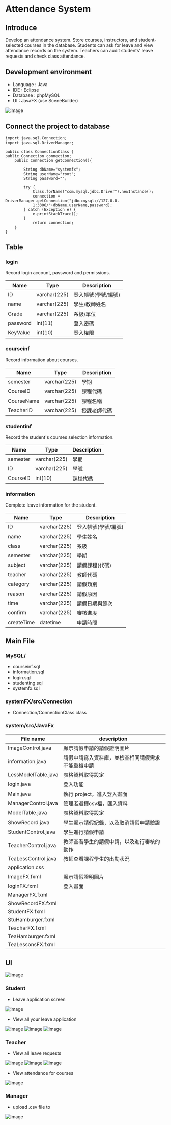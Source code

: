 # Attendance System

## Introduce
Develop an attendance system.
Store courses, instructors, and student-selected courses in the database.
Students can ask for leave and view attendance records on the system.
Teachers can audit students' leave requests and check class attendance.

## Development environment
- Language : Java
- IDE : Eclipse
- Database : phpMySQL
- UI : JavaFX (use SceneBuilder)

![image](https://user-images.githubusercontent.com/51469882/151664538-7b6a0b48-78d6-43c5-8d22-a9e589301749.png)

## Connect the project to database

```
import java.sql.Connection;
import java.sql.DriverManager;

public class ConnectionClass {
public Connection connection;
    public Connection getConnection(){

        String dbName="systemfx";
        String userName="root";
        String password="";

        try {
            Class.forName("com.mysql.jdbc.Driver").newInstance();
            connection = DriverManager.getConnection("jdbc:mysql://127.0.0.
            1:3306/"+dbName,userName,password);
        } catch (Exception e) {
            e.printStackTrace();
        }  
            return connection;
    }
}
```

## Table
### login

Record login account, password and permissions.

|Name |Type|Description|
|-----|--------|--------|
|ID|varchar(225)|登入帳號(學號/編號)|
|name|varchar(225)|學生/教師姓名|
|Grade|varchar(225)|系級/單位|
|password|int(11)|登入密碼|
|KeyValue|int(10)|登入權限|

### courseinf

Record information about courses.

|Name |Type|Description|
|-----|--------|--------|
|semester|varchar(225)|學期|
|CourseID|varchar(225)|課程代碼|
|CourseName|varchar(225)|課程名稱|
|TeacherID|varchar(225)|授課老師代碼|

### studentinf

Record the student's courses selection information.

|Name |Type|Description|
|-----|--------|--------|
|semester|varchar(225)|學期|
|ID|varchar(225)|學號|
|CourseID|int(10)|課程代碼|

### information

Complete leave information for the student.

|Name |Type|Description|
|-----|--------|--------|
|ID|varchar(225)|登入帳號(學號/編號)|
|name|varchar(225)|學生姓名|
|class|varchar(225)|系級|
|semester|varchar(225)|學期|
|subject|varchar(225)|請假課程(代碼)|
|teacher|varchar(225)|教師代碼|
|category|varchar(225)|請假類別|
|reason|varchar(225)|請假原因|
|time|varchar(225)|請假日期與節次|
|confirm|varchar(225)|審核進度|
|createTime|datetime|申請時間|

## Main File
### MySQL/
- courseinf.sql
- information.sql
- login.sql
- studenting.sql
- systemfx.sql

### systemFX/src/Connection
- Connection/ConnectionClass.class
### system/src/JavaFx

|File name |description|
|-----|--------|
|ImageControl.java|顯示請假申請的請假證明圖片|
|information.java|請假申請寫入資料庫，並檢查相同請假需求不能重複申請|
|LessModelTable.java|表格資料取得設定|
|login.java|登入功能|
|Main.java|執行 project，進入登入畫面|
|ManagerControl.java|管理者選擇csv檔，匯入資料|
|ModelTable.java|表格資料取得設定|
|ShowRecord.java|學生顯示請假紀錄，以及取消請假申請驗證|
|StudentControl.java|學生進行請假申請|
|TeacherControl.java|教師查看學生的請假申請，以及進行審核的動作|
|TeaLessControl.java|教師查看課程學生的出勤狀況|
|application.css||
|ImageFX.fxml|顯示請假證明圖片|
|loginFX.fxml|登入畫面|
|ManagerFX.fxml||
|ShowRecordFX.fxml||
|StudentFX.fxml||
|StuHamburger.fxml||
|TeacherFX.fxml||
|TeaHamburger.fxml||
|TeaLessonsFX.fxml||

## UI

![image](https://user-images.githubusercontent.com/51469882/179345116-1b416929-7ba5-4f76-acf4-637abe58cdc8.png)

### Student
- Leave application screen

![image](https://user-images.githubusercontent.com/51469882/179345131-6a342b6c-f4d6-40d2-be97-c3566a1ca0ab.png)

- View all your leave application

![image](https://user-images.githubusercontent.com/51469882/179345143-cbfcfbf8-936b-4a78-ac42-c64911dd14e5.png)
![image](https://user-images.githubusercontent.com/51469882/179345147-41636e7f-60b7-4f55-9aa9-69a4e0511db4.png)
![image](https://user-images.githubusercontent.com/51469882/179345149-10b41a63-7c03-43ed-ae90-45269f5df262.png)

### Teacher
- View all leave requests

![image](https://user-images.githubusercontent.com/51469882/179345160-5a97b12c-d5d9-4183-9d00-c2bd5f85048b.png)
![image](https://user-images.githubusercontent.com/51469882/179345167-a3d2941a-6f9c-4c56-9077-7d840ae12b03.png)
![image](https://user-images.githubusercontent.com/51469882/179345172-b090591e-55a8-4ae7-9f6a-a25877c51b0c.png)

- View attendance for courses

![image](https://user-images.githubusercontent.com/51469882/179346711-88aec1df-2eac-4da1-948d-0814e0d6b2f9.png)

### Manager
- upload .csv file to 

![image](https://user-images.githubusercontent.com/51469882/179345179-3d2dbc65-d8a7-464f-91b1-3a0e311f42cd.png)
